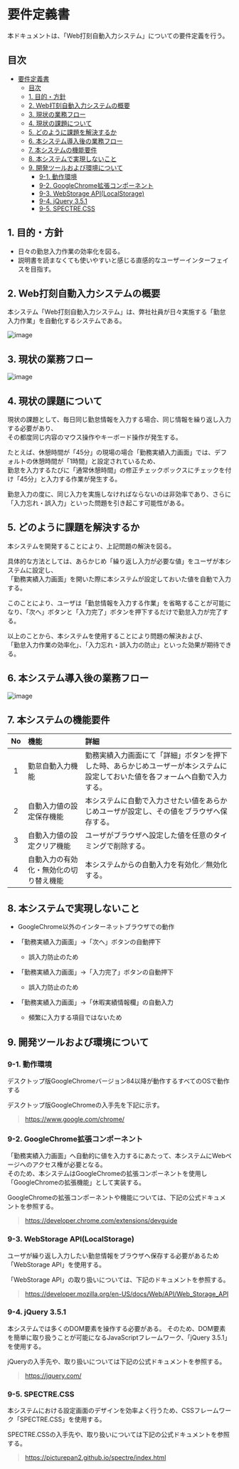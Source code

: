 # 要件定義書

本ドキュメントは、「Web打刻自動入力システム」についての要件定義を行う。

## 目次

- [要件定義書](#要件定義書)
  - [目次](#目次)
  - [1. 目的・方針](#1-目的方針)
  - [2. Web打刻自動入力システムの概要](#2-web打刻自動入力システムの概要)
  - [3. 現状の業務フロー](#3-現状の業務フロー)
  - [4. 現状の課題について](#4-現状の課題について)
  - [5. どのように課題を解決するか](#5-どのように課題を解決するか)
  - [6. 本システム導入後の業務フロー](#6-本システム導入後の業務フロー)
  - [7. 本システムの機能要件](#7-本システムの機能要件)
  - [8. 本システムで実現しないこと](#8-本システムで実現しないこと)
  - [9. 開発ツールおよび環境について](#9-開発ツールおよび環境について)
    - [9-1. 動作環境](#9-1-動作環境)
    - [9-2. GoogleChrome拡張コンポーネント](#9-2-googlechrome拡張コンポーネント)
    - [9-3. WebStorage API(LocalStorage)](#9-3-webstorage-apilocalstorage)
    - [9-4. jQuery 3.5.1](#9-4-jquery-351)
    - [9-5. SPECTRE.CSS](#9-5-spectrecss)

## 1. 目的・方針

- 日々の勤怠入力作業の効率化を図る。
- 説明書を読まなくても使いやすいと感じる直感的なユーザーインターフェイスを目指す。

## 2. Web打刻自動入力システムの概要

本システム「Web打刻自動入力システム」は、弊社社員が日々実施する「勤怠入力作業」を自動化するシステムである。  

![image](./drawio/Web打刻自動入力システム概要図.png)

## 3. 現状の業務フロー

![image](./drawio/業務フロー(before).png)

## 4. 現状の課題について

現状の課題として、毎日同じ勤怠情報を入力する場合、同じ情報を繰り返し入力する必要があり、  
その都度同じ内容のマウス操作やキーボード操作が発生する。  

たとえば、休憩時間が「45分」の現場の場合「勤務実績入力画面」では、デフォルトの休憩時間が「1時間」と設定されているため、  
勤怠を入力するたびに「通常休憩時間」の修正チェックボックスにチェックを付け「45分」と入力する作業が発生する。

勤怠入力の度に、同じ入力を実施しなければならないのは非効率であり、さらに「入力忘れ・誤入力」といった問題を引き起こす可能性がある。

## 5. どのように課題を解決するか

本システムを開発することにより、上記問題の解決を図る。  

具体的な方法としては、あらかじめ「繰り返し入力が必要な値」をユーザが本システムに設定し、  
「勤務実績入力画面」を開いた際に本システムが設定しておいた値を自動で入力する。

このことにより、ユーザは「勤怠情報を入力する作業」を省略することが可能になり、「次へ」ボタンと「入力完了」ボタンを押下するだけで勤怠入力が完了する。

以上のことから、本システムを使用することにより問題の解決および、  
「勤怠入力作業の効率化」、「入力忘れ・誤入力の防止」といった効果が期待できる。

## 6. 本システム導入後の業務フロー

![image](./drawio/業務フロー(after).png)

## 7. 本システムの機能要件

|No |機能                                  |詳細                                                                            |
|:-:|:-------------------------------------|:-------------------------------------------------------------------------------|
| 1 |勤怠自動入力機能                      |勤務実績入力画面にて「詳細」ボタンを押下した時、あらかじめユーザーが本システムに設定しておいた値を各フォームへ自動で入力する。|
| 2 |自動入力値の設定保存機能              |本システムに自動で入力させたい値をあらかじめユーザが設定し、その値をブラウザへ保存する。|
| 3 |自動入力値の設定クリア機能            |ユーザがブラウザへ設定した値を任意のタイミングで削除する。|
| 4 |自動入力の有効化・無効化の切り替え機能|本システムからの自動入力を有効化／無効化する。|

## 8. 本システムで実現しないこと

- GoogleChrome以外のインターネットブラウザでの動作
- 「勤務実績入力画面」→「次へ」ボタンの自動押下
  - 誤入力防止のため

- 「勤務実績入力画面」→「入力完了」ボタンの自動押下
  - 誤入力防止のため
- 「勤務実績入力画面」→「休暇実績情報欄」の自動入力
  - 頻繁に入力する項目ではないため

## 9. 開発ツールおよび環境について

### 9-1. 動作環境

デスクトップ版GoogleChromeバージョン84以降が動作するすべてのOSで動作する　　

デスクトップ版GoogleChromeの入手先を下記に示す。

> https://www.google.com/chrome/

### 9-2. GoogleChrome拡張コンポーネント

「勤務実績入力画面」へ自動的に値を入力するにあたって、本システムにWebページへのアクセス権が必要となる。  
そのため、本システムはGoogleChromeの拡張コンポーネントを使用し「GoogleChromeの拡張機能」として実装する。  

GoogleChromeの拡張コンポーネントや機能については、下記の公式ドキュメントを参照する。  

> https://developer.chrome.com/extensions/devguide

### 9-3. WebStorage API(LocalStorage)

ユーザが繰り返し入力したい勤怠情報をブラウザへ保存する必要があるため「WebStorage API」を使用する。

「WebStorage API」の取り扱いについては、下記のドキュメントを参照する。

> https://developer.mozilla.org/en-US/docs/Web/API/Web_Storage_API

### 9-4. jQuery 3.5.1

本システムでは多くのDOM要素を操作する必要がある。
そのため、DOM要素を簡単に取り扱うことが可能になるJavaScriptフレームワーク、「jQuery 3.5.1」を使用する。

jQueryの入手先や、取り扱いについては下記の公式ドキュメントを参照する。

> https://jquery.com/

### 9-5. SPECTRE.CSS

本システムにおける設定画面のデザインを効率よく行うため、CSSフレームワーク「SPECTRE.CSS」を使用する。

SPECTRE.CSSの入手先や、取り扱いについては下記の公式ドキュメントを参照する。

> https://picturepan2.github.io/spectre/index.html
